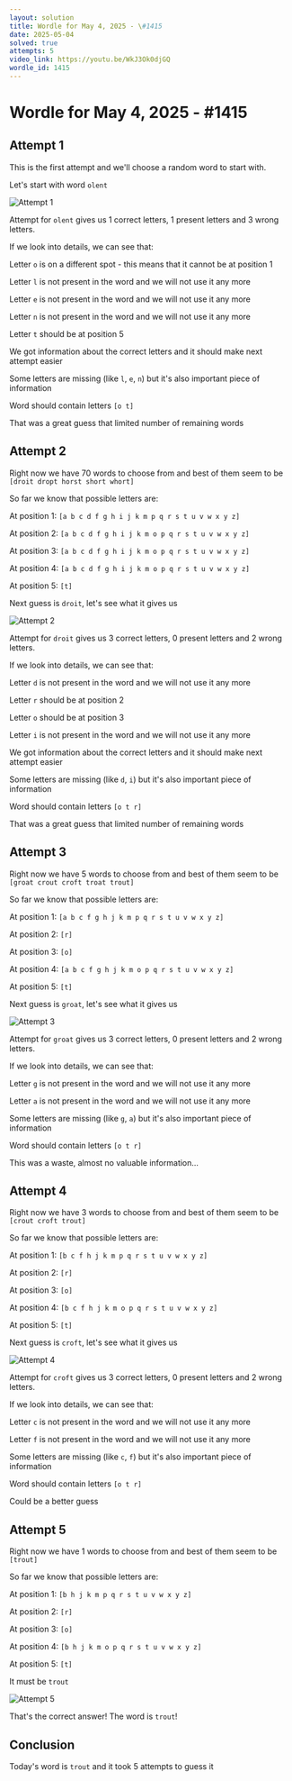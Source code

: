 ```yaml
---
layout: solution
title: Wordle for May 4, 2025 - \#1415
date: 2025-05-04
solved: true
attempts: 5
video_link: https://youtu.be/WkJ3Ok0djGQ
wordle_id: 1415
---
```


# Wordle for May 4, 2025 - \#1415

## Attempt 1

This is the first attempt and we'll choose a random word to start with.

Let's start with word `olent`

![Attempt 1](2025-05-04/attempt-1.png)

Attempt for `olent` gives us 1 correct letters, 1 present letters and 3 wrong letters.

If we look into details, we can see that:

Letter `o` is on a different spot - this means that it cannot be at position 1

Letter `l` is not present in the word and we will not use it any more

Letter `e` is not present in the word and we will not use it any more

Letter `n` is not present in the word and we will not use it any more

Letter `t` should be at position 5

We got information about the correct letters and it should make next attempt easier

Some letters are missing (like `l`, `e`, `n`) but it's also important piece of information

Word should contain letters `[o t]`

That was a great guess that limited number of remaining words



## Attempt 2

Right now we have 70 words to choose from and best of them seem to be `[droit dropt horst short whort]`

So far we know that possible letters are:

At position 1: `[a b c d f g h i j k m p q r s t u v w x y z]`

At position 2: `[a b c d f g h i j k m o p q r s t u v w x y z]`

At position 3: `[a b c d f g h i j k m o p q r s t u v w x y z]`

At position 4: `[a b c d f g h i j k m o p q r s t u v w x y z]`

At position 5: `[t]`

Next guess is `droit`, let's see what it gives us

![Attempt 2](2025-05-04/attempt-2.png)

Attempt for `droit` gives us 3 correct letters, 0 present letters and 2 wrong letters.

If we look into details, we can see that:

Letter `d` is not present in the word and we will not use it any more

Letter `r` should be at position 2

Letter `o` should be at position 3

Letter `i` is not present in the word and we will not use it any more

We got information about the correct letters and it should make next attempt easier

Some letters are missing (like `d`, `i`) but it's also important piece of information

Word should contain letters `[o t r]`

That was a great guess that limited number of remaining words



## Attempt 3

Right now we have 5 words to choose from and best of them seem to be `[groat crout croft troat trout]`

So far we know that possible letters are:

At position 1: `[a b c f g h j k m p q r s t u v w x y z]`

At position 2: `[r]`

At position 3: `[o]`

At position 4: `[a b c f g h j k m o p q r s t u v w x y z]`

At position 5: `[t]`

Next guess is `groat`, let's see what it gives us

![Attempt 3](2025-05-04/attempt-3.png)

Attempt for `groat` gives us 3 correct letters, 0 present letters and 2 wrong letters.

If we look into details, we can see that:

Letter `g` is not present in the word and we will not use it any more

Letter `a` is not present in the word and we will not use it any more

Some letters are missing (like `g`, `a`) but it's also important piece of information

Word should contain letters `[o t r]`

This was a waste, almost no valuable information...



## Attempt 4

Right now we have 3 words to choose from and best of them seem to be `[crout croft trout]`

So far we know that possible letters are:

At position 1: `[b c f h j k m p q r s t u v w x y z]`

At position 2: `[r]`

At position 3: `[o]`

At position 4: `[b c f h j k m o p q r s t u v w x y z]`

At position 5: `[t]`

Next guess is `croft`, let's see what it gives us

![Attempt 4](2025-05-04/attempt-4.png)

Attempt for `croft` gives us 3 correct letters, 0 present letters and 2 wrong letters.

If we look into details, we can see that:

Letter `c` is not present in the word and we will not use it any more

Letter `f` is not present in the word and we will not use it any more

Some letters are missing (like `c`, `f`) but it's also important piece of information

Word should contain letters `[o t r]`

Could be a better guess



## Attempt 5

Right now we have 1 words to choose from and best of them seem to be `[trout]`

So far we know that possible letters are:

At position 1: `[b h j k m p q r s t u v w x y z]`

At position 2: `[r]`

At position 3: `[o]`

At position 4: `[b h j k m o p q r s t u v w x y z]`

At position 5: `[t]`

It must be `trout`

![Attempt 5](2025-05-04/attempt-5.png)

That's the correct answer! The word is `trout`!

## Conclusion

Today's word is `trout` and it took 5 attempts to guess it

